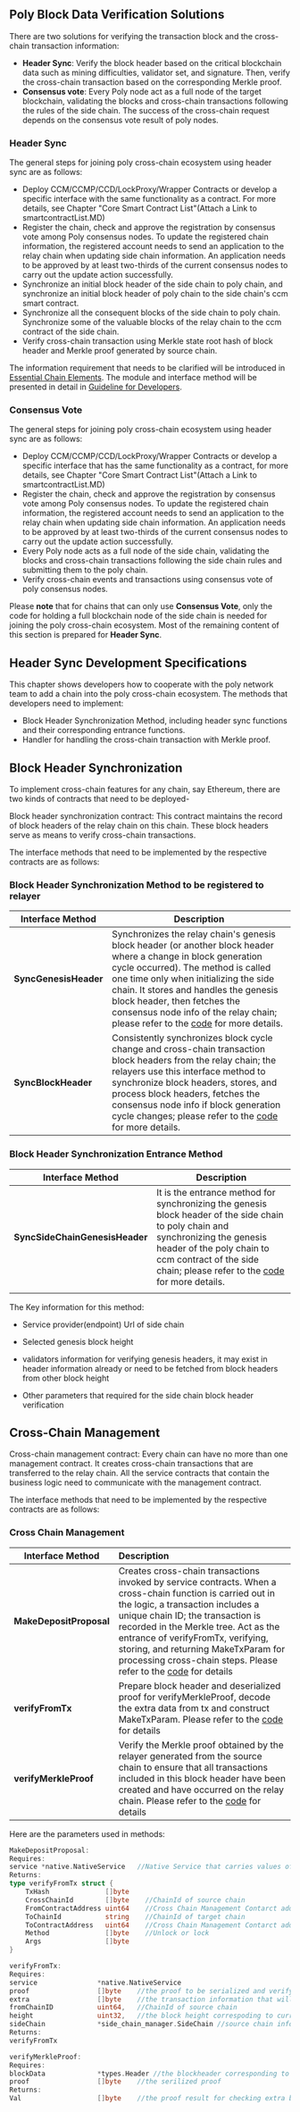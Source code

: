 



## Poly Block Data Verification Solutions

There are two solutions for verifying the transaction block and the cross-chain transaction information:

- **Header Sync**: Verify the block header based on the critical blockchain data such as mining difficulties, validator set, and signature. Then, verify the cross-chain transaction based on the corresponding Merkle proof.
- **Consensus vote**: Every Poly node act as a full node of the target blockchain, validating the blocks and cross-chain transactions following the rules of the side chain. The success of the cross-chain request depends on the consensus vote result of poly nodes.

### Header Sync

The general steps for joining poly cross-chain ecosystem using header sync are as follows:

- Deploy CCM/CCMP/CCD/LockProxy/Wrapper Contracts or develop a specific interface with the same functionality as a contract. For more details, see Chapter "Core Smart Contract List"(Attach a Link to smartcontractList.MD)
- Register the chain, check and approve the registration by consensus vote among Poly consensus nodes. To update the registered chain information, the registered account needs to send an application to the relay chain when updating side chain information. An application needs to be approved by at least two-thirds of the current consensus nodes to carry out the update action successfully.
- Synchronize an initial block header of the side chain to poly chain, and synchronize an initial block header of poly chain to the side chain's ccm smart contract.
- Synchronize all the consequent blocks of the side chain to poly chain. Synchronize some of the valuable blocks of the relay chain to the ccm contract of the side chain.
- Verify cross-chain transaction using Merkle state root hash of block header and Merkle proof generated by source chain.

The information requirement that needs to be clarified will be introduced in [Essential Chain Elements](elements.md).
The module and interface method will be presented in detail in [Guideline for Developers](guideline.md).

### Consensus Vote

The general steps for joining poly cross-chain ecosystem using header sync are as follows:

- Deploy CCM/CCMP/CCD/LockProxy/Wrapper Contracts or develop a specific interface that has the same functionality as a contract, for more details, see Chapter "Core Smart Contract List"(Attach a Link to smartcontractList.MD)
- Register the chain, check and approve the registration by consensus vote among Poly consensus nodes. To update the registered chain information, the registered account needs to send an application to the relay chain when updating side chain information. An application needs to be approved by at least two-thirds of the current consensus nodes to carry out the update action successfully.
- Every Poly node acts as a full node of the side chain, validating the blocks and cross-chain transactions following the side chain rules and submitting them to the poly chain.
- Verify cross-chain events and transactions using consensus vote of poly consensus nodes.

Please **note** that for chains that can only use **Consensus Vote**, only the code for holding a full blockchain node of the side chain is needed for joining the poly cross-chain ecosystem. Most of the remaining content of this section is prepared for **Header Sync**.



## Header Sync Development Specifications

This chapter shows developers how to cooperate with the poly network team to add a chain into the poly cross-chain ecosystem. The methods that developers need to implement:

- Block Header Synchronization Method, including header sync functions and their corresponding entrance functions.
- Handler for handling the cross-chain transaction with Merkle proof.

## Block Header Synchronization

To implement cross-chain features for any chain, say Ethereum, there are two kinds of contracts that need to be deployed-

Block header synchronization contract: This contract maintains the record of block headers of the relay chain on this chain. These block headers serve as means to verify cross-chain transactions.

The interface methods that need to be implemented by the respective contracts are as follows:

### Block Header Synchronization Method to be registered to relayer

| Interface Method      | Description                                                  |
| --------------------- | ------------------------------------------------------------ |
| **SyncGenesisHeader** | Synchronizes the relay chain's genesis block header (or another block header where a change in block generation cycle occurred). The method is called one time only when initializing the side chain. It stores and handles the genesis block header, then fetches the consensus node info of the relay chain; please refer to the [code](https://github.com/polynetwork/poly/blob/master/native/service/header_sync/eth/header_sync.go#L61) for more details. |
| **SyncBlockHeader**   | Consistently synchronizes block cycle change and cross-chain transaction block headers from the relay chain; the relayers use this interface method to synchronize block headers, stores, and process block headers, fetches the consensus node info if block generation cycle changes; please refer to the [code](https://github.com/polynetwork/poly/blob/master/native/service/header_sync/eth/header_sync.go#L99) for more details. |


### Block Header Synchronization Entrance Method

| Interface Method               | Description                                                  |
| ------------------------------ | ------------------------------------------------------------ |
| **SyncSideChainGenesisHeader** | It is the entrance method for synchronizing the genesis block header of the side chain to poly chain and synchronizing the genesis header of the poly chain to ccm contract of the side chain; please refer to the [code](https://github.com/polynetwork/poly-io-test/blob/master/cmd/tools/run.go#L607) for more details. |
|                                |                                                              |

The Key information for this method:

- Service provider(endpoint) Url of side chain

- Selected genesis block height

- validators information for verifying genesis headers, it may exist in header information already or need to be fetched from block headers from other block height

- Other parameters that required for the side chain block header verification

  

## Cross-Chain Management

Cross-chain management contract: Every chain can have no more than one management contract. It creates cross-chain transactions that are transferred to the relay chain. All the service contracts that contain the business logic need to communicate with the management contract.

The interface methods that need to be implemented by the respective contracts are as follows:

### Cross Chain Management

| Interface Method        | Description                                                  |
| ----------------------- | :----------------------------------------------------------- |
| **MakeDepositProposal** | Creates cross-chain transactions invoked by service contracts. When a cross-chain function is carried out in the logic, a transaction includes a unique chain ID; the transaction is recorded in the Merkle tree. Act as the entrance of verifyFromTx, verifying, storing, and returning MakeTxParam for processing cross-chain steps. Please refer to the [code](https://github.com/polynetwork/poly/blob/master/native/service/cross_chain_manager/eth/eth_handler.go#L34) for details |
| **verifyFromTx**        | Prepare block header and deserialized proof for verifyMerkleProof, decode the extra data from tx and construct MakeTxParam. Please refer to the [code](https://github.com/polynetwork/poly/blob/4323af5cfcd2a3277653d5bdc4db015cd9755fee/native/service/cross_chain_manager/eth/utils.go#L41) for details |
| **verifyMerkleProof**   | Verify the Merkle proof obtained by the relayer generated from the source chain to ensure that all transactions included in this block header have been created and have occurred on the relay chain. Please refer to the [code](https://github.com/polynetwork/poly/blob/4323af5cfcd2a3277653d5bdc4db015cd9755fee/native/service/cross_chain_manager/eth/utils.go#L88) for details |

Here are the parameters used in methods:

```go
MakeDepositProposal:
Requires:
service *native.NativeService   //Native Service that carries values of necessary information of  a cross-chain event
Returns:
type verifyFromTx struct {
	TxHash              []byte    
	CrossChainId        []byte    //ChainId of source chain
	FromContractAddress uint64    //Cross Chain Management Contarct address of source chain
	ToChainId           string    //ChainId of target chain
	ToContractAddress   uint64    //Cross Chain Management Contarct address of target chain
	Method              []byte    //Unlock or lock
	Args                []byte
}
```
```go
verifyFromTx:
Requires:
service               *native.NativeService  
proof                 []byte    //the proof to be serialized and verifyed
extra                 []byte    //the transaction information that will be used for contructing verifyFromTx
fromChainID           uint64,   //ChainId of source chain
height                uint32,   //the block height correspoding to current transaction event
sideChain             *side_chain_manager.SideChain //source chain information that contains ccm  contract address
Returns:
verifyFromTx
```
```go
verifyMerkleProof:
Requires:
blockData             *types.Header //the blockheader corresponding to current transaction event  
proof                 []byte    //the serilized proof
Returns:
Val                   []byte    //the proof result for checking extra before constructing verifyFromTx
```
